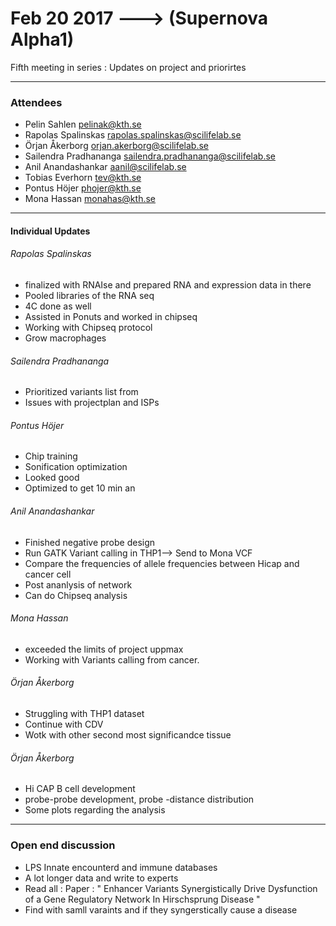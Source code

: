 # Feb 20 2017 ---> (Supernova Alpha1)

Fifth meeting in series : Updates on project and priorirtes

___


### Attendees
* Pelin Sahlen pelinak@kth.se
* Rapolas Spalinskas rapolas.spalinskas@scilifelab.se
* Örjan Åkerborg orjan.akerborg@scilifelab.se
* Sailendra Pradhananga sailendra.pradhananga@scilifelab.se
* Anil Anandashankar aanil@scilifelab.se
* Tobias Everhorn tev@kth.se
* Pontus Höjer phojer@kth.se
* Mona Hassan monahas@kth.se
  
___

#### Individual Updates

###### Rapolas Spalinskas

* finalized with RNAIse and prepared RNA and expression data in there
* Pooled libraries of the RNA seq
* 4C done as well
* Assisted in Ponuts and worked in chipseq
* Working with Chipseq protocol
* Grow macrophages 

###### Sailendra Pradhananga 

* Prioritized variants list from 
* Issues with projectplan and ISPs

###### Pontus Höjer

* Chip training
* Sonification optimization
* Looked good 
* Optimized to get 10 min an

###### Anil Anandashankar

* Finished negative probe design
* Run GATK Variant calling in THP1--> Send to Mona VCF
* Compare the frequencies of allele frequencies between Hicap and cancer cell
* Post ananlysis of network
* Can do Chipseq analysis

###### Mona Hassan

* exceeded the limits of project uppmax 
*  Working with Variants calling from cancer.

###### Örjan Åkerborg

* Struggling with THP1 dataset
* Continue with CDV 
* Wotk with other second most significandce tissue

###### Örjan Åkerborg

*  Hi CAP B cell development 
* probe-probe development, probe -distance distribution
* Some plots regarding the analysis

___

### Open end discussion 
 
 * LPS Innate encounterd and immune databases
 * A lot longer data and write to experts
 * Read all : Paper : " Enhancer Variants Synergistically Drive Dysfunction of a Gene Regulatory Network In Hirschsprung Disease "
 * Find with samll varaints and if they syngerstically cause a disease
